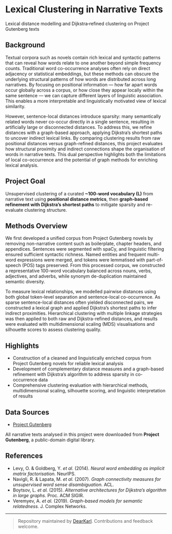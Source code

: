 # Lexical Clustering in Narrative Texts

Lexical distance modelling and Dijkstra‑refined clustering on Project Gutenberg texts

## Background  

Textual corpora such as novels contain rich lexical and syntactic patterns that can reveal how words relate to one another beyond simple frequency counts. Traditional word co-occurrence analyses often rely on direct adjacency or statistical embeddings, but these methods can obscure the underlying structural patterns of how words are distributed across long narratives. By focusing on positional information — how far apart words occur globally across a corpus, or how close they appear locally within the same sentence — we can capture different layers of linguistic association. This enables a more interpretable and linguistically motivated view of lexical similarity.  

However, sentence-local distances introduce sparsity: many semantically related words never co-occur directly in a single sentence, resulting in artificially large or disconnected distances. To address this, we refine distances with a graph-based approach, applying Dijkstra’s shortest paths to uncover indirect lexical links. By comparing clustering results from raw positional distances versus graph-refined distances, this project evaluates how structural proximity and indirect connections shape the organisation of words in narrative texts. This dual perspective highlights both the limitations of local co-occurrence and the potential of graph methods for enriching lexical analysis.  

## Project Goal  

Unsupervised clustering of a curated **~100-word vocabulary (L)** from narrative text using **positional distance metrics**, then **graph-based refinement with Dijkstra’s shortest paths** to mitigate sparsity and re-evaluate clustering structure.

## Methods Overview  

We first developed a unified corpus from Project Gutenberg novels by removing non-narrative content such as boilerplate, chapter headers, and appendices. Sentences were segmented with spaCy, and linguistic filtering ensured sufficient syntactic richness. Named entities and frequent multi-word expressions were merged, and tokens were lemmatised with part-of-speech (POS) tags preserved. From this processed corpus, we constructed a representative 100-word vocabulary balanced across nouns, verbs, adjectives, and adverbs, while synonym de-duplication maintained semantic diversity.  

To measure lexical relationships, we modelled pairwise distances using both global token-level separation and sentence-local co-occurrence. As sparse sentence-local distances often yielded disconnected pairs, we constructed a lexical graph and applied Dijkstra’s shortest paths to infer indirect proximities. Hierarchical clustering with multiple linkage strategies was then applied to both raw and Dijkstra-refined distances, and results were evaluated with multidimensional scaling (MDS) visualisations and silhouette scores to assess clustering quality.  

## Highlights  
- Construction of a cleaned and linguistically enriched corpus from Project Gutenberg novels for reliable lexical analysis  
- Development of complementary distance measures and a graph-based refinement with Dijkstra’s algorithm to address sparsity in co-occurrence data  
- Comprehensive clustering evaluation with hierarchical methods, multidimensional scaling, silhouette scoring, and linguistic interpretation of results  

## Data Sources  

- [Project Gutenberg](https://www.gutenberg.org/)  

All narrative texts analysed in this project were downloaded from **Project Gutenberg**, a public-domain digital library. 

## References
- Levy, O. & Goldberg, Y. *et al.* (2014). *Neural word embedding as implicit matrix factorisation.* NeurIPS.  
- Navigli, R. & Lapata, M. *et al.* (2007). *Graph connectivity measures for unsupervised word sense disambiguation.* ACL.  
- Boytsov, L. *et al.* (2015). *Alternative architectures for Dijkstra’s algorithm in large graphs.* Proc. ACM SIGIR.  
- Veremyev, A. *et al.* (2019). *Graph-based models for semantic relatedness.* J. Complex Networks.  

---

> Repository maintained by [DearKarl](https://github.com/DearKarl). Contributions and feedback welcome.
